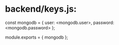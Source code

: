 # backend/keys.js:
const mongodb = { user: <mongodb.user>, password: <mongodb.password> };

module.exports = {
  mongodb
};